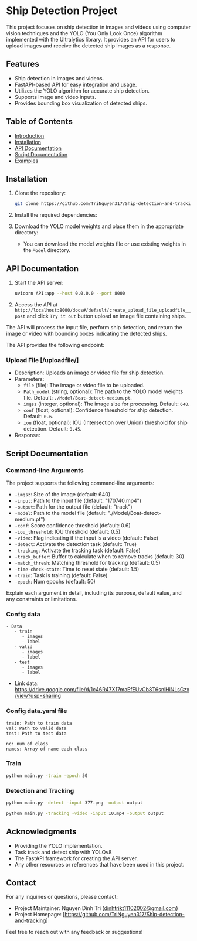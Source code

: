 # Ship Detection Project

This project focuses on ship detection in images and videos using computer vision techniques and the YOLO (You Only Look Once) algorithm implemented with the Ultralytics library. It provides an API for users to upload images and receive the detected ship images as a response.

## Features

- Ship detection in images and videos.
- FastAPI-based API for easy integration and usage.
- Utilizes the YOLO algorithm for accurate ship detection.
- Supports image and video inputs.
- Provides bounding box visualization of detected ships.

## Table of Contents

- [Introduction](#introduction)
- [Installation](#installation)
- [API Documentation](#API-Documentation)
- [Script Documentation](#Script-Documentation)
- [Examples](#examples)


## Installation

1. Clone the repository:

   ```bash
   git clone https://github.com/TriNguyen317/Ship-detection-and-tracking.git

   ```

2. Install the required dependencies:

3. Download the YOLO model weights and place them in the appropriate directory:

   - You can download the model weights file or use existing weights in the `Model` directory.

## API Documentation

1. Start the API server:

   ```bash
   uvicorn API:app --host 0.0.0.0 --port 8000

   ```

2. Access the API at `http://localhost:8000/docs#/default/create_upload_file_uploadfile__post` and click `Try it out` button upload an image file containing ships.

The API will process the input file, perform ship detection, and return the image or video with bounding boxes indicating the detected ships.

The API provides the following endpoint:

### Upload File \[/uploadfile/\]

- Description: Uploads an image or video file for ship detection.
- Parameters:
  - `file` (file): The image or video file to be uploaded.
  - `Path_model` (string, optional): The path to the YOLO model weights file. Default: `./Model/Boat-detect-medium.pt`.
  - `imgsz` (integer, optional): The image size for processing. Default: `640`.
  - `conf` (float, optional): Confidence threshold for ship detection. Default: `0.6`.
  - `iou` (float, optional): IOU (Intersection over Union) threshold for ship detection. Default: `0.45`.
- Response:

## Script Documentation

### Command-line Arguments
The project supports the following command-line arguments:

- `-imgsz`: Size of the image (default: 640)
- `-input`: Path to the input file (default: "170740.mp4")
- `-output`: Path for the output file (default: "track")
- `-model`: Path to the model file (default: "./Model/Boat-detect-medium.pt")
- `-conf`: Score confidence threshold (default: 0.6)
- `-iou_threshold`: IOU threshold (default: 0.5)
- `-video`: Flag indicating if the input is a video (default: False)
- `-detect`: Activate the detection task (default: True)
- `-tracking`: Activate the tracking task (default: False)
- `-track_buffer`: Buffer to calculate when to remove tracks (default: 30)
- `-match_thresh`: Matching threshold for tracking (default: 0.5)
- `-time-check-state`: Time to reset state (default: 1.5)
- `-train`: Task is training (default: False)
- `-epoch`: Num epochs (default: 50)

Explain each argument in detail, including its purpose, default value, and any constraints or limitations.

### Config data
```
- Data
   - train
      - images
      - label
   - valid 
      - images
      - label
   - test
      - images
      - label
```

- Link data: https://drive.google.com/file/d/1c46R47X17maEfEUvCb8T6snlHiNLsGzx/view?usp=sharing

### Config data.yaml file
```
train: Path to train data
val: Path to valid data
test: Path to test data

nc: num of class
names: Array of name each class
```

### Train

```bash
python main.py -train -epoch 50
```

### Detection and Tracking

```bash
python main.py -detect -input 377.png -output output
```

```bash
python main.py -tracking -video -input 10.mp4 -output output
```

## Acknowledgments

- Providing the YOLO implementation.
- Task track and detect ship with YOLOv8
- The FastAPI framework for creating the API server.
- Any other resources or references that have been used in this project.

## Contact

For any inquiries or questions, please contact:

- Project Maintainer: Nguyen Dinh Tri (dinhtrikt11102002@gmail.com)
- Project Homepage: [https://github.com/TriNguyen317/Ship-detection-and-tracking]

Feel free to reach out with any feedback or suggestions!